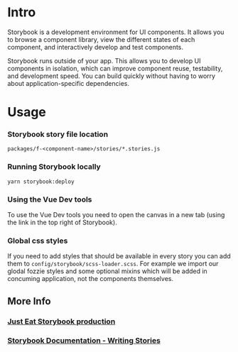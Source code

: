 # Intro
Storybook is a development environment for UI components. It allows you to browse a component library, view the different states of each component, and interactively develop and test components.

Storybook runs outside of your app. This allows you to develop UI components in isolation, which can improve component reuse, testability, and development speed. You can build quickly without having to worry about application-specific dependencies.

# Usage

### Storybook story file location
`packages/f-<component-name>/stories/*.stories.js`

### Running Storybook locally
`yarn storybook:deploy`


### Using the Vue Dev tools
To use the Vue Dev tools you need to open the canvas in a new tab (using the link in the top right of Storybook).

### Global css styles
If you need to add styles that should be available in every story you can add them to `config/storybook/scss-loader.scss`. For example we import our glodal fozzie styles and some optional mixins which will be added in concuming application, not the components themselves.

## More Info

### [Just Eat Storybook production](https://justeat.github.io/fozzie-components/@justeat/storybook/index.html)

### [Storybook Documentation - Writing Stories](https://storybook.js.org/docs/basics/writing-stories/)
